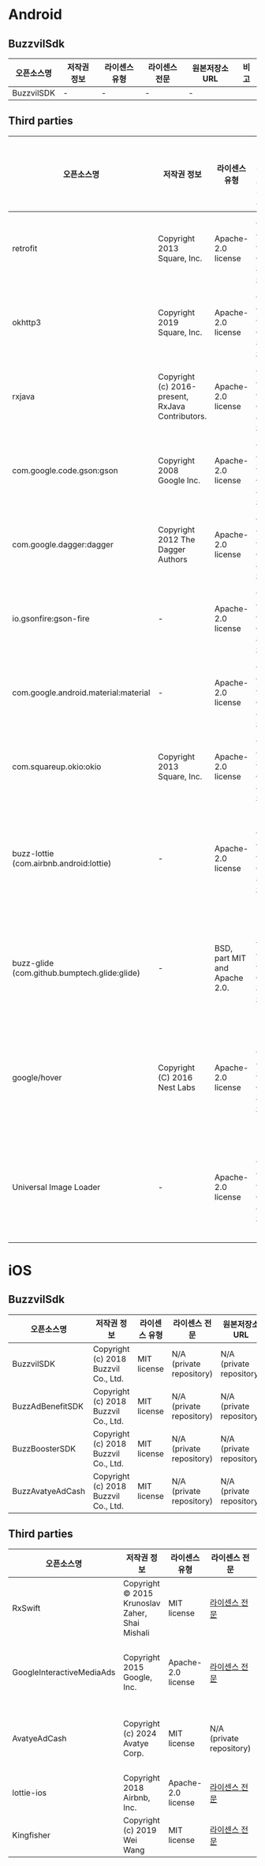 # Android

## BuzzvilSdk
| 오픈소스명 | 저작권 정보 | 라이센스 유형 | 라이센스 전문 | 원본저장소 URL | 비고 |
|--|--|--|--|--|--|
| BuzzvilSDK | - | - | - | - |  |

## Third parties
| 오픈소스명 | 저작권 정보 | 라이센스 유형 | 라이센스 전문 | 원본저장소 URL | 비고 |
|--|--|--|--|--|--|
| retrofit | Copyright 2013 Square, Inc. | Apache-2.0 license | [라이센스 전문](https://github.com/square/retrofit/blob/trunk/LICENSE.txt) | [저장소 URL](https://github.com/square/retrofit) |   |
| okhttp3 | Copyright 2019 Square, Inc. | Apache-2.0 license | [라이센스 전문](https://github.com/square/okhttp/blob/master/LICENSE.txt) | [저장소 URL](https://github.com/square/okhttp) |   |
| rxjava | Copyright (c) 2016-present, RxJava Contributors. | Apache-2.0 license | [라이센스 전문](https://github.com/ReactiveX/RxJava/blob/3.x/LICENSE) | [저장소 URL](https://github.com/ReactiveX/RxJava) |   |
| com.google.code.gson:gson | Copyright 2008 Google Inc. | Apache-2.0 license | [라이센스 전문](https://github.com/google/gson/blob/main/LICENSE) | [저장소 URL](https://github.com/google/gson) |   |
| com.google.dagger:dagger | Copyright 2012 The Dagger Authors | Apache-2.0 license | [라이센스 전문](https://github.com/google/dagger/blob/master/LICENSE.txt) | [저장소 URL](https://github.com/google/dagger) |   |
| io.gsonfire:gson-fire | - | Apache-2.0 license | [라이센스 전문](https://github.com/julman99/gson-fire/blob/master/LICENSE) | [저장소 URL](https://github.com/julman99/gson-fire) |   |
| com.google.android.material:material | - | Apache-2.0 license | [라이센스 전문](https://github.com/material-components/material-components-android/blob/master/LICENSE) | [저장소 URL](https://github.com/material-components/material-components-android?tab=readme-ov-file) |   |
| com.squareup.okio:okio | Copyright 2013 Square, Inc. | Apache-2.0 license | [라이센스 전문](https://github.com/square/okio/blob/master/LICENSE.txt) | [저장소 URL](https://github.com/square/okio) |   |
| buzz-lottie</br>(com.airbnb.android:lottie) | - | Apache-2.0 license | [라이센스 전문](https://github.com/airbnb/lottie-android/blob/master/LICENSE) | [저장소 URL](https://github.com/airbnb/lottie-android) | 코드 내재화하여 사용 |
| buzz-glide</br>(com.github.bumptech.glide:glide) | - | BSD, part MIT and Apache 2.0. | [라이센스 전문](https://github.com/bumptech/glide/blob/master/LICENSE) | [저장소 URL](https://github.com/bumptech/glide) | 코드 내재화하여 사용 |
| google/hover | Copyright (C) 2016 Nest Labs | Apache-2.0 license | [라이센스 전문](https://github.com/google/hover/blob/master/LICENSE) | [저장소 URL](https://github.com/google/hover) | 코드 내재화하여 사용 |
| Universal Image Loader | - | Apache-2.0 license | [라이센스 전문](https://github.com/nostra13/Android-Universal-Image-Loader/blob/master/LICENSE) | [저장소 URL](https://github.com/nostra13/Android-Universal-Image-Loader) | 코드 내재화하여 사용 |


# iOS

## BuzzvilSdk
| 오픈소스명 | 저작권 정보 | 라이센스 유형 | 라이센스 전문 | 원본저장소 URL | 비고 |
|--|--|--|--|--|--|
| BuzzvilSDK | Copyright (c) 2018 Buzzvil Co., Ltd. | MIT license | N/A (private repository) | N/A (private repository) | 바이너리 배포 형태로 제공 (xcframework) |
| BuzzAdBenefitSDK | Copyright (c) 2018 Buzzvil Co., Ltd. | MIT license | N/A (private repository) | N/A (private repository) | 바이너리 배포 형태로 제공 (xcframework) |
| BuzzBoosterSDK | Copyright (c) 2018 Buzzvil Co., Ltd. | MIT license | N/A (private repository) | N/A (private repository) | 바이너리 배포 형태로 제공 (xcframework) |
| BuzzAvatyeAdCash | Copyright (c) 2018 Buzzvil Co., Ltd. | MIT license | N/A (private repository) | N/A (private repository) | 바이너리 배포 형태로 제공 (xcframework) |


## Third parties
| 오픈소스명 | 저작권 정보 | 라이센스 유형 | 라이센스 전문 | 원본저장소 URL | 비고 |
|--|--|--|--|--|--|
| RxSwift | Copyright © 2015 Krunoslav Zaher, Shai Mishali | MIT license | [라이센스 전문](https://raw.githubusercontent.com/Buzzvil/RxSwift/refs/heads/main/LICENSE.md) | [저장소 URL](https://github.com/Buzzvil/RxSwift) | 소스 fork 및 재배포하여 사용 |
| GoogleInteractiveMediaAds | Copyright 2015 Google, Inc. | Apache-2.0 license | [라이센스 전문](https://raw.githubusercontent.com/googleads/swift-package-manager-google-interactive-media-ads-ios/refs/heads/) | N/A (private repository) | - 바이너리 배포 형태 (xcframework)</br>- package manager(cocoapods, swift package manager)로 사용 |
| AvatyeAdCash | Copyright (c) 2024 Avatye Corp. | MIT license | N/A (private repository) | N/A (private repository) | - 바이너리 배포 형태 (xcframework)</br>- package manager(cocoapods, swift package manager)로 사용 |
| lottie-ios | Copyright 2018 Airbnb, Inc. | Apache-2.0 license | [라이센스 전문](https://raw.githubusercontent.com/airbnb/lottie-ios/refs/heads/master/LICENSE) | [저장소 URL](https://github.com/airbnb/lottie-ios) | 코드 내재화하여 사용 |
| Kingfisher | Copyright (c) 2019 Wei Wang | MIT license | [라이센스 전문](https://raw.githubusercontent.com/onevcat/Kingfisher/refs/heads/master/LICENSE) | [저장소 URL](https://github.com/onevcat/Kingfisher)  | 코드 내재화하여 사용 |